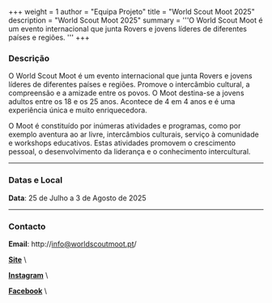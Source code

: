 +++
weight = 1
author = "Equipa Projeto"
title = "World Scout Moot 2025"
description = "World Scout Moot 2025"
summary = '''O World Scout Moot é um evento internacional que junta Rovers e jovens líderes de diferentes países e regiões.
'''
+++

### Descrição

O World Scout Moot é um evento internacional que junta Rovers e jovens líderes de diferentes países e regiões. Promove o intercâmbio cultural, a compreensão e a amizade entre os povos. O Moot destina-se a jovens adultos entre os 18 e os 25 anos. Acontece de 4 em 4 anos e é uma experiência única e muito enriquecedora. 

O Moot é constituído por inúmeras atividades e programas, como por exemplo aventura ao ar livre, intercâmbios culturais, serviço à comunidade e workshops educativos. Estas atividades promovem o crescimento pessoal, o desenvolvimento da liderança e o conhecimento intercultural. 

---

### Datas e Local

**Data**: 25 de Julho a 3 de Agosto de 2025

---

### Contacto

**Email**: http://info@worldscoutmoot.pt/

[**Site**](https://worldscoutmoot.pt/) \

[**Instagram**](https://www.instagram.com/worldscoutmoot/) \

[**Facebook**](https://www.facebook.com/EngageWithMootPortugal) \

